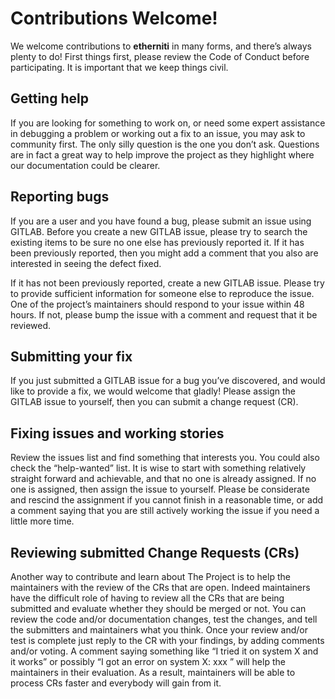 # Contributions Welcome!

We welcome contributions to **etherniti** in many forms, and there’s always plenty to do! First things first, please review the Code of Conduct before participating. It is important that we keep things civil.

## Getting help
If you are looking for something to work on, or need some expert assistance in debugging a problem or working out a fix to an issue, you may ask to community first. The only silly question is the one you don’t ask. Questions are in fact a great way to help improve the project as they highlight where our documentation could be clearer.

## Reporting bugs
If you are a user and you have found a bug, please submit an issue using GITLAB. Before you create a new GITLAB issue, please try to search the existing items to be sure no one else has previously reported it. If it has been previously reported, then you might add a comment that you also are interested in seeing the defect fixed.

If it has not been previously reported, create a new GITLAB issue. Please try to provide sufficient information for someone else to reproduce the issue. One of the project’s maintainers should respond to your issue within 48 hours. If not, please bump the issue with a comment and request that it be reviewed.

## Submitting your fix
If you just submitted a GITLAB issue for a bug you’ve discovered, and would like to provide a fix, we would welcome that gladly! Please assign the GITLAB issue to yourself, then you can submit a change request (CR).

## Fixing issues and working stories

Review the issues list and find something that interests you. You could also check the “help-wanted” list. It is wise to start with something relatively straight forward and achievable, and that no one is already assigned. If no one is assigned, then assign the issue to yourself. Please be considerate and rescind the assignment if you cannot finish in a reasonable time, or add a comment saying that you are still actively working the issue if you need a little more time.

## Reviewing submitted Change Requests (CRs)

Another way to contribute and learn about The Project is to help the maintainers with the review of the CRs that are open. Indeed maintainers have the difficult role of having to review all the CRs that are being submitted and evaluate whether they should be merged or not. You can review the code and/or documentation changes, test the changes, and tell the submitters and maintainers what you think. Once your review and/or test is complete just reply to the CR with your findings, by adding comments and/or voting. A comment saying something like “I tried it on system X and it works” or possibly “I got an error on system X: xxx ” will help the maintainers in their evaluation. As a result, maintainers will be able to process CRs faster and everybody will gain from it.
